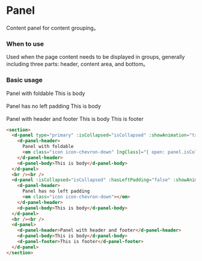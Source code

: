 # Panel

Content panel for content grouping。

### When to use

Used when the page content needs to be displayed in groups, generally including three parts: header, content area, and bottom。

### Basic usage

<section>
  <d-panel type="primary" :isCollapsed="isCollapsed" :showAnimation="true">
    <d-panel-header>
      Panel with foldable
      <em class="icon icon-chevron-down" [ngClass]="{ open: panel.isCollapsed }"></em>
    </d-panel-header>
    <d-panel-body>This is body</d-panel-body>
  </d-panel>
  <br /><br />
  <d-panel :isCollapsed="isCollapsed" :hasLeftPadding="false" :showAnimation="true">
    <d-panel-header>
      Panel has no left padding
      <em class="icon icon-chevron-down"></em>
    </d-panel-header>
    <d-panel-body>This is body</d-panel-body>
  </d-panel>
  <br /><br />
  <d-panel>
    <d-panel-header>Panel with header and footer</d-panel-header>
    <d-panel-body>This is body</d-panel-body>
    <d-panel-footer>This is footer</d-panel-footer>
  </d-panel>
</section>


```html
<section>
  <d-panel type="primary" :isCollapsed="isCollapsed" :showAnimation="true">
    <d-panel-header>
      Panel with foldable
      <em class="icon icon-chevron-down" [ngClass]="{ open: panel.isCollapsed }"></em>
    </d-panel-header>
    <d-panel-body>This is body</d-panel-body>
  </d-panel>
  <br /><br />
  <d-panel :isCollapsed="isCollapsed" :hasLeftPadding="false" :showAnimation="true">
    <d-panel-header>
      Panel has no left padding
      <em class="icon icon-chevron-down"></em>
    </d-panel-header>
    <d-panel-body>This is body</d-panel-body>
  </d-panel>
  <br /><br />
  <d-panel>
    <d-panel-header>Panel with header and footer</d-panel-header>
    <d-panel-body>This is body</d-panel-body>
    <d-panel-footer>This is footer</d-panel-footer>
  </d-panel>
</section>
```

<script lang="ts">
import { defineComponent, ref } from 'vue'

export default defineComponent({
  setup() {
    const isCollapsed = ref(true)

    return {
      isCollapsed,
    }
  }
})
</script>
